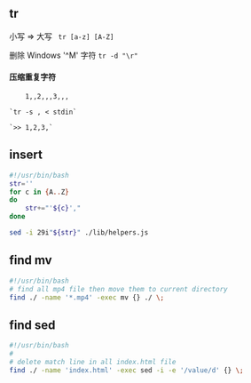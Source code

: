 ## tr
小写 => 大写  ` tr [a-z] [A-Z]`

删除 Windows '^M' 字符 `tr -d "\r"`

#### 压缩重复字符
```
​    1,,2,,,3,,,

`tr -s , < stdin`

`>> 1,2,3,`
```

## insert
```sh
#!/usr/bin/bash
str=''
for c in {A..Z}
do
    str+="'${c}',"
done

sed -i 29i"${str}" ./lib/helpers.js
```

## find mv
```sh
#!/usr/bin/bash
# find all mp4 file then move them to current directory
find ./ -name '*.mp4' -exec mv {} ./ \;
```

## find sed
```sh
#!/usr/bin/bash
# 
# delete match line in all index.html file
find ./ -name 'index.html' -exec sed -i -e '/value/d' {} \;
```
